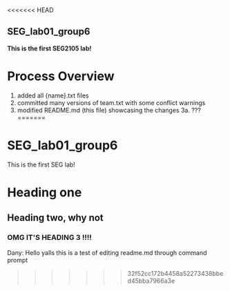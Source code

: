 <<<<<<< HEAD
## SEG_lab01_group6
**This is the first SEG2105 lab!**
# Process Overview
1. added all {name}.txt files
2. committed many versions of team.txt with some conflict warnings
3. modified README.md (this file) showcasing the changes
    3a. ???
=======
# SEG_lab01_group6
This is the first SEG lab!

# Heading one 
## Heading two, why not 
### OMG IT'S HEADING 3 !!!!
Dany: Hello yalls this is a test of editing readme.md through command prompt
>>>>>>> 32f52cc172b4458a52273438bbed45bba7966a3e
